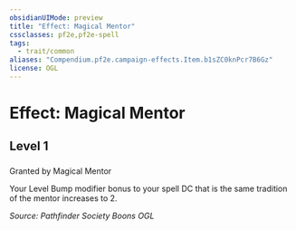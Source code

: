```yaml
---
obsidianUIMode: preview
title: "Effect: Magical Mentor"
cssclasses: pf2e,pf2e-spell
tags:
  - trait/common
aliases: "Compendium.pf2e.campaign-effects.Item.b1sZC0knPcr7B6Gz"
license: OGL
---
```

# Effect: Magical Mentor
## Level 1
### 






Granted by Magical Mentor

Your Level Bump modifier bonus to your spell DC that is the same tradition of the mentor increases to 2.

*Source: Pathfinder Society Boons*
*OGL*